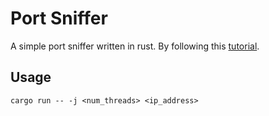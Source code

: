# Port Sniffer
A simple port sniffer written in rust. By following this [tutorial](https://www.youtube.com/watch?v=-Jp7sabBCp4).

## Usage
`cargo run -- -j <num_threads> <ip_address>`